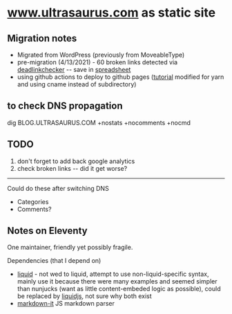 # www.ultrasaurus.com as static site

## Migration notes
* Migrated from WordPress (previously from MoveableType)
* pre-migration (4/13/2021) - 60 broken links detected via [deadlinkchecker](https://www.deadlinkchecker.com/) -- save in [spreadsheet](https://docs.google.com/spreadsheets/d/1sYxRjtbNwGNLc8RIhs-d9T5aVPmjjiniY5Qm1FtzI_g/edit#gid=0)
* using github actions to deploy to github pages ([tutorial](https://www.rockyourcode.com/how-to-deploy-eleventy-to-github-pages-with-github-actions/)
modified for yarn and using cname instead of subdirectory)

## to check DNS propagation
dig BLOG.ULTRASAURUS.COM +nostats +nocomments +nocmd

## TODO

1. don't forget to add back google analytics
1. check broken links -- did it get worse?

----
Could do these after switching DNS 
* Categories
* Comments?

## Notes on Eleventy

One maintainer, friendly yet possibly fragile.

Dependencies (that I depend on)
* [liquid](https://www.npmjs.com/package/liquid) - not wed to liquid, attempt to use non-liquid-specific syntax, mainly use it because there were many examples and seemed simpler than nunjucks (want as little content-embeded logic as possible), could be replaced by [liquidjs](https://github.com/harttle/liquidjs), not sure why both exist
* [markdown-it](https://github.com/markdown-it/markdown-it) JS markdown parser


